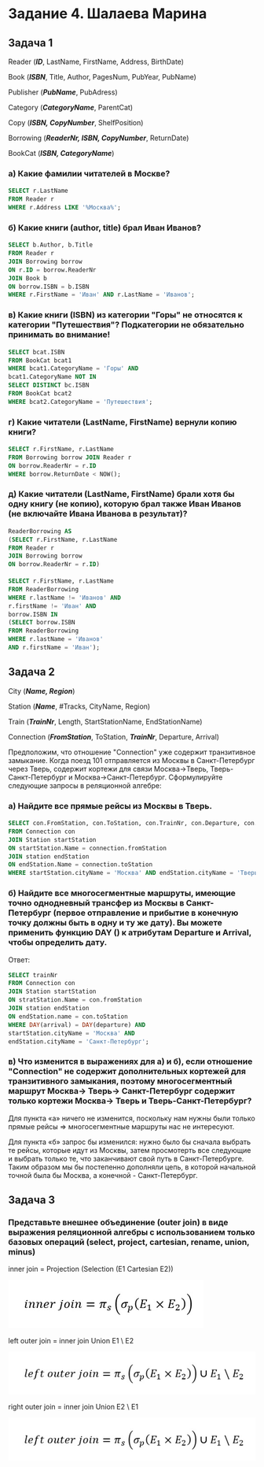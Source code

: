 # Задание 4. Шалаева Марина

## Задача 1

Reader (***ID***, LastName, FirstName, Address, BirthDate)

Book (***ISBN***, Title, Author, PagesNum, PubYear, PubName)

Publisher (***PubName***, PubAdress)

Category (***CategoryName***, ParentCat)

Copy (***ISBN, CopyNumber***, ShelfPosition)

Borrowing (***ReaderNr, ISBN, CopyNumber***, ReturnDate)

BookCat (***ISBN, CategoryName***)

### а) Какие фамилии читателей в Москве?

``` sql
SELECT r.LastName
FROM Reader r
WHERE r.Address LIKE '%Москва%';
```

### б) Какие книги (author, title) брал Иван Иванов?

``` sql
SELECT b.Author, b.Title
FROM Reader r
JOIN Borrowing borrow
ON r.ID = borrow.ReaderNr
JOIN Book b
ON borrow.ISBN = b.ISBN
WHERE r.FirstName = 'Иван' AND r.LastName = 'Иванов';
```

### в) Какие книги (ISBN) из категории "Горы" не относятся к категории "Путешествия"? Подкатегории не обязательно принимать во внимание!

``` sql
SELECT bcat.ISBN
FROM BookCat bcat1
WHERE bcat1.CategoryName = 'Горы' AND
bcat1.CategoryName NOT IN 
SELECT DISTINCT bc.ISBN
FROM BookCat bcat2
WHERE bcat2.CategoryName = 'Путешествия';
```

### г) Какие читатели (LastName, FirstName) вернули копию книги?

``` sql
SELECT r.FirstName, r.LastName
FROM Borrowing borrow JOIN Reader r
ON borrow.ReaderNr = r.ID
WHERE borrow.ReturnDate < NOW();
```

### д) Какие читатели (LastName, FirstName) брали хотя бы одну книгу (не копию), которую брал также Иван Иванов (не включайте Ивана Иванова в результат)?

``` sql
ReaderBorrowing AS
(SELECT r.FirstName, r.LastName
FROM Reader r
JOIN Borrowing borrow
ON borrow.ReaderNr = r.ID)

SELECT r.FirstName, r.LastName
FROM ReaderBorrowing
WHERE r.lastName != 'Иванов' AND
r.firstName != 'Иван' AND
borrow.ISBN IN
(SELECT borrow.ISBN
FROM ReaderBorrowing
WHERE r.lastName = 'Иванов'
AND r.firstName = 'Иван');
```

## Задача 2

City (***Name, Region***)

Station (***Name***, #Tracks, CityName, Region) 

Train (***TrainNr***, Length, StartStationName, EndStationName)

Connection (***FromStation***, ToStation, ***TrainNr***, Departure, Arrival)

Предположим, что отношение "Connection" уже содержит транзитивное замыкание. Когда поезд 101 отправляется из Москвы в Санкт-Петербург через Тверь, содержит кортежи для связи Москва->Тверь, Тверь-Санкт-Петербург и Москва->Санкт-Петербург. Сформулируйте следующие запросы в реляционной алгебре:

### а) Найдите все прямые рейсы из Москвы в Тверь.

``` sql
SELECT con.FromStation, con.ToStation, con.TrainNr, con.Departure, con.Arrival
FROM Connection con
JOIN Station startStation
ON startStation.Name = connection.fromStation 
JOIN station endStation 
ON endStation.Name = connection.toStation
WHERE startStation.cityName = 'Москва' AND endStation.cityName = 'Тверь';
```

### б) Найдите все многосегментные маршруты, имеющие точно однодневный трансфер из Москвы в Санкт-Петербург (первое отправление и прибытие в конечную точку должны быть в одну и ту же дату). Вы можете применить функцию DAY () к атрибутам Departure и Arrival, чтобы определить дату. 

Ответ:
``` sql
SELECT trainNr
FROM Connection con
JOIN Station startStation
ON stratStation.Name = con.fromStation 
JOIN station endStation
ON endStation.name = con.toStation
WHERE DAY(arrival) = DAY(departure) AND
startStation.cityName = 'Москва' AND
endStation.cityName = 'Санкт-Петербург';
```

### в) Что изменится в выражениях для а) и б), если отношение "Connection" не содержит дополнительных кортежей для транзитивного замыкания, поэтому многосегментный маршрут Москва-> Тверь-> Санкт-Петербург содержит только кортежи Москва-> Тверь и Тверь-Санкт-Петербург?

Для пункта «а» ничего не изменится, поскольку нам нужны были только прямые рейсы => многосегментные маршруты нас не интересуют.

Для пункта «б» запрос бы изменился: нужно было бы сначала выбрать те рейсы, которые идут из Москвы, затем просмотерть все следующие и выбрать только те, что заканчивают свой путь в Санкт-Петербурге. Таким образом мы бы постепенно дополняли цепь, в которой начальной точной была бы Москва, а конечной - Санкт-Петербург.

## Задача 3

### Представьте внешнее объединение (outer join) в виде выражения реляционной алгебры с использованием только базовых операций (select, project, cartesian, rename, union, minus)

inner join = Projection (Selection (E1 Cartesian E2))

![рисунок1](Рисунок1.jpg)

left outer join = inner join Union E1 \ E2

![рисунок2](Рисунок2.jpg)

right outer join = inner join Union E2 \ E1

![рисунок3](Рисунок2.jpg)
